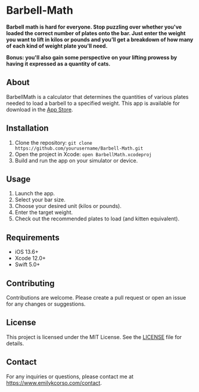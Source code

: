 # Barbell-Math

**Barbell math is hard for everyone. Stop puzzling over whether you've loaded the correct number of plates onto the bar. Just enter the weight you want to lift in kilos or pounds and you’ll get a breakdown of how many of each kind of weight plate you'll need.**

**Bonus: you'll also gain some perspective on your lifting prowess by having it expressed as a quantity of cats.**

## About
BarbellMath is a calculator that determines the quantities of various plates needed to load a barbell to a specified weight. This app is available for download in the [App Store](https://apps.apple.com/us/app/barbell-math/id1576083820).

## Installation
1. Clone the repository: `git clone https://github.com/yourusername/Barbell-Math.git`
2. Open the project in Xcode: `open BarbellMath.xcodeproj`
3. Build and run the app on your simulator or device.

## Usage
1. Launch the app.
2. Select your bar size.
3. Choose your desired unit (kilos or pounds).
4. Enter the target weight.
5. Check out the recommended plates to load (and kitten equivalent).

## Requirements
- iOS 13.6+
- Xcode 12.0+
- Swift 5.0+

## Contributing
Contributions are welcome. Please create a pull request or open an issue for any changes or suggestions.

## License
This project is licensed under the MIT License. See the [LICENSE](LICENSE) file for details.

## Contact
For any inquiries or questions, please contact me at https://www.emilykcorso.com/contact.
